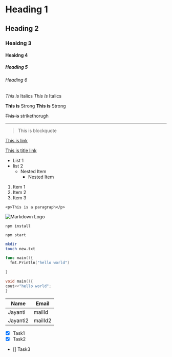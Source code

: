 <!-- Heading -->
# Heading 1
## Heading 2
### Heaidng 3
#### Heaidng 4
##### Heading 5
###### Heading 6

<!-- Italics -->
*This is* Italics
_This Is_ Italics

<!-- Strong -->
**This is** Strong
__This is__ Strong

<!-- Strikethorugh -->
~~This is~~ strikethorugh

<!-- Horizontal Rule -->

---

<!-- Blockquote -->
> This is blockquote

<!-- Links -->
[This is link](http://goolge.com)

[This is title link](http://goolge.com "this is title")

<!-- UList -->
* List 1
* list 2
  * Nested Item
    * Nested Item

<!-- OList -->
1. Item 1
1. Item 2
1. Item 3

<!-- Inline Codes -->
`<p>This is a paragraph</p>`

<!-- Images -->
![Markdown Logo](https://markdown-here.com/img/icon256.png)

<!-- Github Markdown -->
```
npm install

npm start

```

```bash
mkdir 
touch new.txt
```

```go
func main(){
  fmt.Println("hello world")

}
```

```C++
void main(){
cout<<"hello world";
}
```

<!-- Table -->
| Name  | Email|
|-------|------|
|Jayanti|mailId|
|Jayanti2|mailId2|



<!-- Task Lists -->

* [x] Task1
* [x] Task2
* [] Task3
